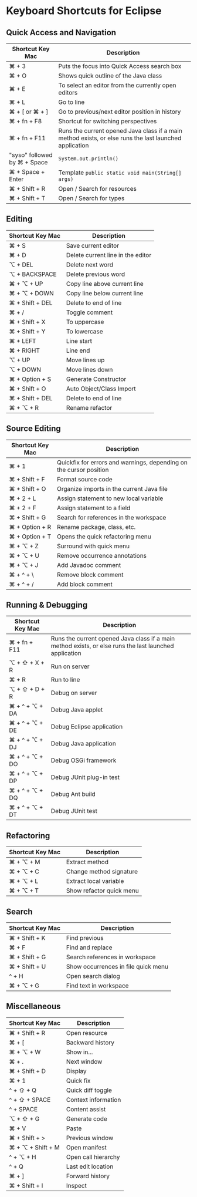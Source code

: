 # Keyboard Shortcuts for Eclipse

## Quick Access and Navigation

| Shortcut Key Mac                 | Description                                  |
| -------------------------------- |--------------------------------------------- |
| ⌘ + 3                            | Puts the focus into Quick Access search box  |
| ⌘ + O                            | Shows quick outline of the Java class        |
| ⌘ + E                            | To select an editor from the currently open editors |
| ⌘ + L                            | Go to line                                   |
| ⌘ + [ or ⌘ + ]                   | Go to previous/next editor position in history |
| ⌘ + fn + F8                      | Shortcut for switching perspectives          |
| ⌘ + fn + F11                     | Runs the current opened Java class if a main method exists, or else runs the last launched application |
| "syso" followed by ⌘ + Space     | `System.out.println()`                       |
| ⌘ + Space + Enter                | Template `public static void main(String[] args)` |
| ⌘ + Shift + R                    | Open / Search for resources                  |
| ⌘ + Shift + T                    | Open / Search for types                      |

## Editing

| Shortcut Key Mac                 | Description                                  |
| -------------------------------- |--------------------------------------------- |
| ⌘ + S                            | Save current editor                          |
| ⌘ + D                            | Delete current line in the editor            |
| ⌥ + DEL                          | Delete next word                             |
| ⌥ + BACKSPACE                    | Delete previous word                         |
| ⌘ + ⌥ + UP                      | Copy line above current line                 |
| ⌘ + ⌥ + DOWN                    | Copy line below current line                 |
| ⌘ + Shift + DEL                  | Delete to end of line                        |
| ⌘ + /                            | Toggle comment                               |
| ⌘ + Shift + X                    | To uppercase                                 |
| ⌘ + Shift + Y                    | To lowercase                                 |
| ⌘ + LEFT                         | Line start                                   |
| ⌘ + RIGHT                        | Line end                                     |
| ⌥ + UP                           | Move lines up                                |
| ⌥ + DOWN                         | Move lines down                              |
| ⌘ + Option + S                   | Generate Constructor                         |
| ⌘ + Shift + O                    | Auto Object/Class Import                     |
| ⌘ + Shift + DEL                  | Delete to end of line                        |
| ⌘ + ⌥ + R                        | Rename refactor                              |

## Source Editing

| Shortcut Key Mac                 | Description                                  |
| -------------------------------- |--------------------------------------------- |
| ⌘ + 1                            | Quickfix for errors and warnings, depending on the cursor position |
| ⌘ + Shift + F                    | Format source code                           |
| ⌘ + Shift + O                    | Organize imports in the current Java file    |
| ⌘ + 2 + L                        | Assign statement to new local variable       |
| ⌘ + 2 + F                        | Assign statement to a field                  |
| ⌘ + Shift + G                    | Search for references in the workspace       |
| ⌘ + Option + R                   | Rename package, class, etc.                  |
| ⌘ + Option + T                   | Opens the quick refactoring menu             |
| ⌘ + ⌥ + Z                        | Surround with quick menu                     |
| ⌘ + ⌥ + U                        | Remove occurrence annotations                |
| ⌘ + ⌥ + J                        | Add Javadoc comment                          |
| ⌘ + ^ + \                        | Remove block comment                         |
| ⌘ + ^ + /                        | Add block comment                            |

## Running & Debugging

| Shortcut Key Mac                 | Description                                  |
| -------------------------------- |--------------------------------------------- |
| ⌘ + fn + F11                     | Runs the current opened Java class if a main method exists, or else runs the last launched application |
| ⌥ + ⇧ + X + R                    | Run on server                               |
| ⌘ + R                            | Run to line                                 |
| ⌥ + ⇧ + D + R                    | Debug on server                             |
| ⌘ + ^ + ⌥ + DA                   | Debug Java applet                           |
| ⌘ + ^ + ⌥ + DE                   | Debug Eclipse application                   |
| ⌘ + ^ + ⌥ + DJ                   | Debug Java application                      |
| ⌘ + ^ + ⌥ + DO                   | Debug OSGi framework                        |
| ⌘ + ^ + ⌥ + DP                   | Debug JUnit plug-in test                    |
| ⌘ + ^ + ⌥ + DQ                   | Debug Ant build                             |
| ⌘ + ^ + ⌥ + DT                   | Debug JUnit test                            |

## Refactoring

| Shortcut Key Mac                 | Description                                  |
| -------------------------------- |--------------------------------------------- |
| ⌘ + ⌥ + M                        | Extract method                              |
| ⌘ + ⌥ + C                        | Change method signature                     |
| ⌘ + ⌥ + L                        | Extract local variable                      |
| ⌘ + ⌥ + T                        | Show refactor quick menu                    |

## Search

| Shortcut Key Mac                 | Description                                  |
| -------------------------------- |--------------------------------------------- |
| ⌘ + Shift + K                    | Find previous                               |
| ⌘ + F                            | Find and replace                            |
| ⌘ + Shift + G                    | Search references in workspace              |
| ⌘ + Shift + U                    | Show occurrences in file quick menu         |
| ^ + H                            | Open search dialog                          |
| ⌘ + ⌥ + G                        | Find text in workspace                      |

## Miscellaneous

| Shortcut Key Mac                 | Description                                  |
| -------------------------------- |--------------------------------------------- |
| ⌘ + Shift + R                    | Open resource                               |
| ⌘ + [                            | Backward history                            |
| ⌘ + ⌥ + W                        | Show in...                                  |
| ⌘ + .                            | Next window                                 |
| ⌘ + Shift + D                    | Display                                     |
| ⌘ + 1                            | Quick fix                                   |
| ^ + ⇧ + Q                        | Quick diff toggle                           |
| ^ + ⇧ + SPACE                    | Context information                         |
| ^ + SPACE                        | Content assist                              |
| ⌥ + ⇧ + G                        | Generate code                               |
| ⌘ + V                            | Paste                                       |
| ⌘ + Shift + >                    | Previous window                             |
| ⌘ + ⌥ + Shift + M                | Open manifest                               |
| ^ + ⌥ + H                        | Open call hierarchy                         |
| ^ + Q                            | Last edit location                          |
| ⌘ + ]                            | Forward history                             |
| ⌘ + Shift + I                    | Inspect                                     |
